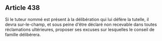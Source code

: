 Article 438
----
Si le tuteur nommé est présent à la délibération qui lui défère la tutelle, il
devra sur-le-champ, et sous peine d'être déclaré non recevable dans toutes
réclamations ultérieures, proposer ses excuses sur lesquelles le conseil de
famille délibérera.
